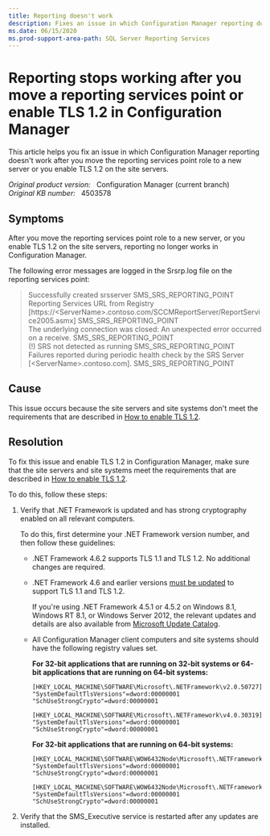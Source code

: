```yaml
---
title: Reporting doesn't work 
description: Fixes an issue in which Configuration Manager reporting doesn't work after you move the reporting services point role to a new server or you enable TLS 1.2 on the site servers.
ms.date: 06/15/2020
ms.prod-support-area-path: SQL Server Reporting Services
---
```

# Reporting stops working after you move a reporting services point or enable TLS 1.2 in Configuration Manager

This article helps you fix an issue in which Configuration Manager reporting doesn't work after you move the reporting services point role to a new server or you enable TLS 1.2 on the site servers.

_Original product version:_ &nbsp; Configuration Manager (current branch)  
_Original KB number:_ &nbsp; 4503578

## Symptoms

After you move the reporting services point role to a new server, or you enable TLS 1.2 on the site servers, reporting no longer works in Configuration Manager.

The following error messages are logged in the Srsrp.log file on the reporting services point:

> Successfully created srsserver SMS_SRS_REPORTING_POINT  
> Reporting Services URL from Registry [https://\<ServerName>.contoso.com/SCCMReportServer/ReportService2005.asmx] SMS_SRS_REPORTING_POINT  
> The underlying connection was closed: An unexpected error occurred on a receive. SMS_SRS_REPORTING_POINT  
> (!) SRS not detected as running SMS_SRS_REPORTING_POINT  
> Failures reported during periodic health check by the SRS Server [\<ServerName>.contoso.com]. SMS_SRS_REPORTING_POINT

## Cause

This issue occurs because the site servers and site systems don't meet the requirements that are described in [How to enable TLS 1.2](/mem/configmgr/core/plan-design/security/enable-tls-1-2).

## Resolution

To fix this issue and enable TLS 1.2 in Configuration Manager, make sure that the site servers and site systems meet the requirements that are described in [How to enable TLS 1.2](/mem/configmgr/core/plan-design/security/enable-tls-1-2).

To do this, follow these steps:

1. Verify that .NET Framework is updated and has strong cryptography enabled on all relevant computers.

   To do this, first determine your .NET Framework version number, and then follow these guidelines:
   - .NET Framework 4.6.2 supports TLS 1.1 and TLS 1.2. No additional changes are required.
   - .NET Framework 4.6 and earlier versions [must be updated](/dotnet/framework/migration-guide/versions-and-dependencies) to support TLS 1.1 and TLS 1.2.

     If you're using .NET Framework 4.5.1 or 4.5.2 on Windows 8.1, Windows RT 8.1, or Windows Server 2012, the relevant updates and details are also available from [Microsoft Update Catalog](https://www.catalog.update.microsoft.com/Search.aspx?q=2898850).

   - All Configuration Manager client computers and site systems should have the following registry values set.

     **For 32-bit applications that are running on 32-bit systems or 64-bit applications that are running on 64-bit systems:**

     ```
     [HKEY_LOCAL_MACHINE\SOFTWARE\Microsoft\.NETFramework\v2.0.50727]
     "SystemDefaultTlsVersions"=dword:00000001
     "SchUseStrongCrypto"=dword:00000001

     [HKEY_LOCAL_MACHINE\SOFTWARE\Microsoft\.NETFramework\v4.0.30319]
     "SystemDefaultTlsVersions"=dword:00000001
     "SchUseStrongCrypto"=dword:00000001
     ```

     **For 32-bit applications that are running on 64-bit systems:**

     ```
     [HKEY_LOCAL_MACHINE\SOFTWARE\WOW6432Node\Microsoft\.NETFramework\v2.0.50727]
     "SystemDefaultTlsVersions"=dword:00000001
     "SchUseStrongCrypto"=dword:00000001

     [HKEY_LOCAL_MACHINE\SOFTWARE\WOW6432Node\Microsoft\.NETFramework\v4.0.30319]
     "SystemDefaultTlsVersions"=dword:00000001
     "SchUseStrongCrypto"=dword:00000001
     ```

2. Verify that the SMS_Executive service is restarted after any updates are installed.

